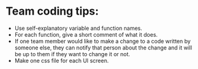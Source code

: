 # Team coding tips:
* Use self-explanatory variable and function names.
* For each function, give a short comment of what it does.
* If one team member would like to make a change to a code written by someone else, they can notify that person about the change and it will be up to them if they want to change it or not.
* Make one css file for each UI screen.
